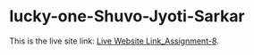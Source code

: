 # lucky-one-Shuvo-Jyoti-Sarkar


This is the live site link: [Live Website Link_Assignment-8](https://app.netlify.com/sites/assignment-8-shuvo-jyoti/settings/general).


